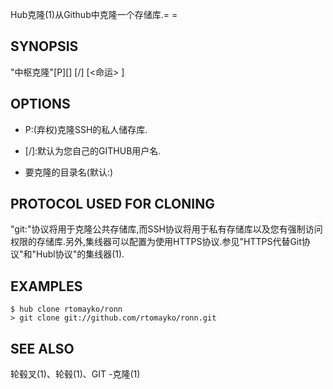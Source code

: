 
Hub克隆(1)从Github中克隆一个存储库.= =

## SYNOPSIS

"中枢克隆"[P][<options>]  [<USER>/]<REPOSITORY> [<命运> ]

## OPTIONS

-   P:(弃权)克隆SSH的私人储存库.

-   [<USER>/]<REPOSITORY>:<USER>默认为您自己的GITHUB用户名.

-   <DESTINATION>要克隆的目录名(默认:<REPOSITORY>)

## PROTOCOL USED FOR CLONING

"git:"协议将用于克隆公共存储库,而SSH协议将用于私有存储库以及您有强制访问权限的存储库.另外,集线器可以配置为使用HTTPS协议.参见"HTTPS代替Git协议"和"Hubl协议"的集线器(1).

## EXAMPLES

```
$ hub clone rtomayko/ronn
> git clone git://github.com/rtomayko/ronn.git
```

## SEE ALSO

轮毂叉(1)、轮毂(1)、GIT -克隆(1)
